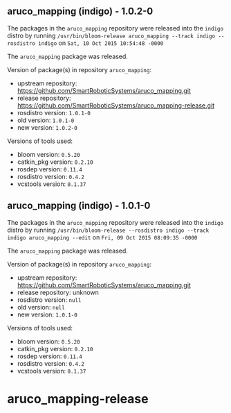 ## aruco_mapping (indigo) - 1.0.2-0

The packages in the `aruco_mapping` repository were released into the `indigo` distro by running `/usr/bin/bloom-release aruco_mapping --track indigo --rosdistro indigo` on `Sat, 10 Oct 2015 10:54:48 -0000`

The `aruco_mapping` package was released.

Version of package(s) in repository `aruco_mapping`:
- upstream repository: https://github.com/SmartRoboticSystems/aruco_mapping.git
- release repository: https://github.com/SmartRoboticSystems/aruco_mapping-release.git
- rosdistro version: `1.0.1-0`
- old version: `1.0.1-0`
- new version: `1.0.2-0`

Versions of tools used:
- bloom version: `0.5.20`
- catkin_pkg version: `0.2.10`
- rosdep version: `0.11.4`
- rosdistro version: `0.4.2`
- vcstools version: `0.1.37`


## aruco_mapping (indigo) - 1.0.1-0

The packages in the `aruco_mapping` repository were released into the `indigo` distro by running `/usr/bin/bloom-release --rosdistro indigo --track indigo aruco_mapping --edit` on `Fri, 09 Oct 2015 08:09:35 -0000`

The `aruco_mapping` package was released.

Version of package(s) in repository `aruco_mapping`:
- upstream repository: https://github.com/SmartRoboticSystems/aruco_mapping.git
- release repository: unknown
- rosdistro version: `null`
- old version: `null`
- new version: `1.0.1-0`

Versions of tools used:
- bloom version: `0.5.20`
- catkin_pkg version: `0.2.10`
- rosdep version: `0.11.4`
- rosdistro version: `0.4.2`
- vcstools version: `0.1.37`


# aruco_mapping-release

